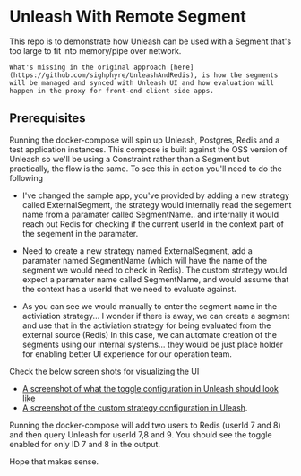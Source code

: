 # Unleash With Remote Segment

This repo is to demonstrate how Unleash can be used with a Segment that's too large to fit into memory/pipe over network.

``` What's missing in the original approach [here](https://github.com/sighphyre/UnleashAndRedis), is how the segments will be managed and synced with Unleash UI and how evaluation will happen in the proxy for front-end client side apps.  ```

## Prerequisites

Running the docker-compose will spin up Unleash, Postgres, Redis and a test application instances. This compose is built against the OSS version of Unleash so we'll be using a Constraint rather than a Segment but practically, the flow is the same. To see this in action you'll need to do the following
- I've changed the sample app, you've provided by adding a new strategy called ExternalSegment, the strategy would internally read the segement name from a paramater called SegmentName.. 
   and internally it would reach out Redis for checking if the current userId in the context part of the segement in the paramater.  

- Need to create a new strategy named ExternalSegment, add a paramater named SegmentName (which will have the name of the segment we would need to check in Redis).  The custom strategy would expect a paramater name called SegmentName, and would assume that the context has a userId that we need to evaluate against. 
  
- As you can see we would manually to enter the segment name in the activiation strategy... I wonder if there is away, we can create a segment and use that in the activiation strategy for being evaluated from the external source (Redis) In this case, we can automate creation of the segments using our internal systems... they would be just place holder for enabling better UI experience for our operation team.
 
  
Check the below screen shots for visualizing the UI
- [A screenshot of what the toggle configuration in Unleash should look like](strategy.PNG)
- [A screenshot of the custom strategy configuration in Uleash](strategy_creation.PNG).

Running the docker-compose will add two users to Redis (userId 7 and 8) and then query Unleash for userId 7,8 and 9. You should see the toggle enabled for only ID 7 and 8 in the output.

Hope that makes sense.
